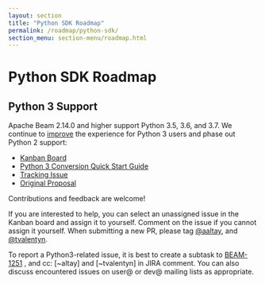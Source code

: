 ```yaml
---
layout: section
title: "Python SDK Roadmap"
permalink: /roadmap/python-sdk/
section_menu: section-menu/roadmap.html
---
```

<!--
Licensed under the Apache License, Version 2.0 (the "License");
you may not use this file except in compliance with the License.
You may obtain a copy of the License at

http://www.apache.org/licenses/LICENSE-2.0

Unless required by applicable law or agreed to in writing, software
distributed under the License is distributed on an "AS IS" BASIS,
WITHOUT WARRANTIES OR CONDITIONS OF ANY KIND, either express or implied.
See the License for the specific language governing permissions and
limitations under the License.
-->

# Python SDK Roadmap

## Python 3 Support

Apache Beam 2.14.0 and higher support Python 3.5, 3.6, and 3.7. We continue to [improve](https://issues.apache.org/jira/browse/BEAM-1251?focusedCommentId=16890504&page=com.atlassian.jira.plugin.system.issuetabpanels%3Acomment-tabpanel#comment-1689050) the experience for Python 3 users and phase out Python 2 support:
 

 - [Kanban Board](https://issues.apache.org/jira/secure/RapidBoard.jspa?rapidView=245&view=detail)
 - [Python 3 Conversion Quick Start Guide](https://docs.google.com/document/d/1s1BJVCY65LB_SYK1SU1u7NbZiFANoq-nEYaEvzRbYlA)
 - [Tracking Issue](https://issues.apache.org/jira/browse/BEAM-1251)
 - [Original Proposal](https://docs.google.com/document/d/1xDG0MWVlDKDPu_IW9gtMvxi2S9I0GB0VDTkPhjXT0nE)

Contributions and feedback are welcome! 

If you are interested to help, you can select an unassigned issue in the Kanban board and assign it to yourself. Comment on the issue if you cannot assign it yourself. When submitting a new PR, please tag  [@aaltay](https://github.com/aaltay), and [@tvalentyn](https://github.com/tvalentyn).

To report a Python3-related issue, it is best to create a subtask to [BEAM-1251](https://issues.apache.org/jira/browse/BEAM-1251) , and cc: [~altay] and [~tvalentyn] in JIRA comment. You can also discuss encountered issues on user@ or dev@ mailing lists as appropriate.
